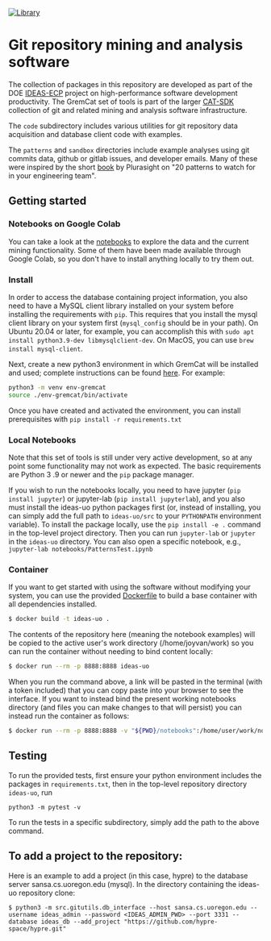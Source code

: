 [![Library](https://github.com/HPCL/ideas-uo/actions/workflows/library.yml/badge.svg)](https://github.com/HPCL/ideas-uo/actions/workflows/library.yml)
# Git repository mining and analysis software

The collection of packages in this repository are developed as part of the
DOE [IDEAS-ECP](https://ideas-productivity.org/) project on high-performance software
development productivity. The GremCat set of tools is part of the larger
[CAT-SDK](https://github.com/CAT-SDK) collection of git and related mining and analysis software infrastructure.

The `code` subdirectory includes various utilities for git repository data acquisition
and database client code with examples.

The `patterns` and `sandbox` directories include example analyses using git commits data,
github or gitlab issues, and developer emails. Many of these were inspired by the
short [book](https://www.pluralsight.com/content/dam/pluralsight2/landing-pages/offers/flow/pdf/Pluralsight_20Patterns_ebook.pdf) by Plurasight on "20 patterns to watch for in your engineering team".

## Getting started

### Notebooks on Google Colab

You can take a look at the [notebooks](notebooks) to explore the data and the current mining functionality.
Some of them have been made available through Google Colab, so you don't have to install anything locally to try them out.

### Install

In order to access the database containing project information, you also need to have
a MySQL client library installed on your system before installing the requirements with `pip`.
This requires that you install the mysql client library on your system first (`mysql_config` should be in your path). On
Ubuntu 20.04 or later, for example, you can accomplish this with `sudo apt install python3.9-dev libmysqlclient-dev`. On MacOS, you can use `brew install mysql-client`.

Next, create a new python3 environment in which GremCat will be installed and used; complete instructions can be found [here](https://docs.python.org/3/library/venv.html). For example:

```bash
python3 -m venv env-gremcat
source ./env-gremcat/bin/activate
```

Once you have created and activated the environment, you can install prerequisites with
``pip install -r requirements.txt``

### Local Notebooks

Note that this set of tools is still under very active development, so at any point
some functionality may not work as expected. The basic requirements are Python 3
.9 or newer and the `pip` package manager.

If you wish to run the notebooks locally, you need to have jupyter (`pip install jupyter`)
or jupyter-lab (`pip install jupyterlab`),
and you also must install the ideas-uo python packages first
(or, instead of installing, you can simply add the full path to `ideas-uo/src` to your `PYTHONPATH` environment variable).
To install the package
locally, use the `pip install -e .` command in the top-level project directory.
Then you can run `jupyter-lab` or `jupyter`
in the `ideas-uo` directory. You can also open a specific notebook,
e.g., `jupyter-lab notebooks/PatternsTest.ipynb`

### Container

If you want to get started with using the software without modifying your system,
you can use the provided [Dockerfile](Dockerfile) to build a base container with
all dependencies installed.

```bash
$ docker build -t ideas-uo .
```

The contents of the repository here (meaning the notebook examples) will be copied
to the active user's work directory (/home/joyvan/work) so you can run the container
without needing to bind content locally:

```bash
$ docker run --rm -p 8888:8888 ideas-uo
```

When you run the command above, a link will be pasted in the terminal (with a token included)
that you can copy paste into your browser to see the interface. If you want
to instead bind the present working notebooks directory (and files you can make changes to
that will persist) you can instead run the container as follows:

```bash
$ docker run --rm -p 8888:8888 -v "${PWD}/notebooks":/home/user/work/notebooks ideas-uo
```

## Testing

To run the provided tests, first ensure your python environment includes the packages
in `requirements.txt`, then in the top-level repository directory `ideas-uo`, run

```
python3 -m pytest -v
```

To run the tests in a specific subdirectory, simply add the path to the above command.

## To add a project to the repository:

Here is an example to add a project (in this case, hypre) to the database server sansa.cs.uoregon.edu (mysql). In the directory containing the ideas-uo repository clone:

```
$ python3 -m src.gitutils.db_interface --host sansa.cs.uoregon.edu --username ideas_admin --password <IDEAS_ADMIN_PWD> --port 3331 --database ideas_db --add_project "https://github.com/hypre-space/hypre.git"
```
